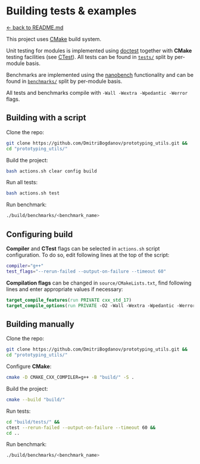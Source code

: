 # Building tests & examples

[<- back to README.md](https://github.com/DmitriBogdanov/prototyping_utils/tree/master)

This project uses [CMake](https://cmake.org) build system.

Unit testing for modules is implemented using [doctest](https://github.com/doctest/doctest) together with **CMake** testing facilities (see [CTest](https://cmake.org/cmake/help/latest/manual/ctest.1.html)). All tests can be found in [`tests/`](https://github.com/DmitriBogdanov/prototyping_utils/blob/master/tests) split by per-module basis.

Benchmarks are implemented using the [nanobench](https://github.com/martinus/nanobench) functionality and can be found in [`benchmarks/`](https://github.com/DmitriBogdanov/prototyping_utils/blob/master/benchmarks) split by per-module basis.

All tests and benchmarks compile with `-Wall -Wextra -Wpedantic -Werror` flags.

## Building with a script

Clone the repo:

```bash
git clone https://github.com/DmitriBogdanov/prototyping_utils.git &&
cd "prototyping_utils/"
```

Build the project:

```bash
bash actions.sh clear config build
```

Run all tests:

```bash
bash actions.sh test
```

Run benchmark:

```bash
./build/benchmarks/<benchmark_name>
```

## Configuring build

**Compiler** and **CTest** flags can be selected in `actions.sh` script configuration. To do so, edit following lines at the top of the script:
```bash
compiler="g++"
test_flags="--rerun-failed --output-on-failure --timeout 60"
```

**Compilation flags** can be changed in `source/CMakeLists.txt`, find following lines and enter appropriate values if necessary:

```cmake
target_compile_features(run PRIVATE cxx_std_17)
target_compile_options(run PRIVATE -O2 -Wall -Wextra -Wpedantic -Werror)
```

## Building manually

Clone the repo:

```bash
git clone https://github.com/DmitriBogdanov/prototyping_utils.git &&
cd "prototyping_utils/"
```

Configure **CMake**:

```bash
cmake -D CMAKE_CXX_COMPILER=g++ -B "build/" -S .
```

Build the project:

```bash
cmake --build "build/"
```

Run tests:

```bash
cd "build/tests/" &&
ctest --rerun-failed --output-on-failure --timeout 60 &&
cd ..
```

Run benchmark:

```bash
./build/benchmarks/<benchmark_name>
```
